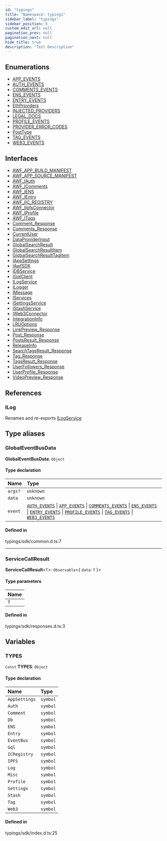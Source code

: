 ```yaml
---
id: "typings"
title: "Namespace: typings"
sidebar_label: "typings"
sidebar_position: 0
custom_edit_url: null
pagination_prev: null
pagination_next: null
hide_title: true
description: "Test Description"
---
```


## Enumerations

- [APP\_EVENTS](../enums/typings.APP_EVENTS.md)
- [AUTH\_EVENTS](../enums/typings.AUTH_EVENTS.md)
- [COMMENTS\_EVENTS](../enums/typings.COMMENTS_EVENTS.md)
- [ENS\_EVENTS](../enums/typings.ENS_EVENTS.md)
- [ENTRY\_EVENTS](../enums/typings.ENTRY_EVENTS.md)
- [EthProviders](../enums/typings.EthProviders.md)
- [INJECTED\_PROVIDERS](../enums/typings.INJECTED_PROVIDERS.md)
- [LEGAL\_DOCS](../enums/typings.LEGAL_DOCS.md)
- [PROFILE\_EVENTS](../enums/typings.PROFILE_EVENTS.md)
- [PROVIDER\_ERROR\_CODES](../enums/typings.PROVIDER_ERROR_CODES.md)
- [PostType](../enums/typings.PostType.md)
- [TAG\_EVENTS](../enums/typings.TAG_EVENTS.md)
- [WEB3\_EVENTS](../enums/typings.WEB3_EVENTS.md)

## Interfaces

- [AWF\_APP\_BUILD\_MANIFEST](../interfaces/typings.AWF_APP_BUILD_MANIFEST.md)
- [AWF\_APP\_SOURCE\_MANIFEST](../interfaces/typings.AWF_APP_SOURCE_MANIFEST.md)
- [AWF\_IAuth](../interfaces/typings.AWF_IAuth.md)
- [AWF\_IComments](../interfaces/typings.AWF_IComments.md)
- [AWF\_IENS](../interfaces/typings.AWF_IENS.md)
- [AWF\_IEntry](../interfaces/typings.AWF_IEntry.md)
- [AWF\_IIC\_REGISTRY](../interfaces/typings.AWF_IIC_REGISTRY.md)
- [AWF\_IIpfsConnector](../interfaces/typings.AWF_IIpfsConnector.md)
- [AWF\_IProfile](../interfaces/typings.AWF_IProfile.md)
- [AWF\_ITags](../interfaces/typings.AWF_ITags.md)
- [Comment\_Response](../interfaces/typings.Comment_Response.md)
- [Comments\_Response](../interfaces/typings.Comments_Response.md)
- [CurrentUser](../interfaces/typings.CurrentUser.md)
- [DataProviderInput](../interfaces/typings.DataProviderInput.md)
- [GlobalSearchResult](../interfaces/typings.GlobalSearchResult.md)
- [GlobalSearchResultItem](../interfaces/typings.GlobalSearchResultItem.md)
- [GlobalSearchResultTagItem](../interfaces/typings.GlobalSearchResultTagItem.md)
- [IAppSettings](../interfaces/typings.IAppSettings.md)
- [IAwfSDK](../interfaces/typings.IAwfSDK.md)
- [IDBService](../interfaces/typings.IDBService.md)
- [IGqlClient](../interfaces/typings.IGqlClient.md)
- [ILogService](../interfaces/typings.ILogService.md)
- [ILogger](../interfaces/typings.ILogger.md)
- [IMessage](../interfaces/typings.IMessage.md)
- [IServices](../interfaces/typings.IServices.md)
- [ISettingsService](../interfaces/typings.ISettingsService.md)
- [IStashService](../interfaces/typings.IStashService.md)
- [IWeb3Connector](../interfaces/typings.IWeb3Connector.md)
- [IntegrationInfo](../interfaces/typings.IntegrationInfo.md)
- [LRUOptions](../interfaces/typings.LRUOptions.md)
- [LinkPreview\_Response](../interfaces/typings.LinkPreview_Response.md)
- [Post\_Response](../interfaces/typings.Post_Response.md)
- [PostsResult\_Response](../interfaces/typings.PostsResult_Response.md)
- [ReleaseInfo](../interfaces/typings.ReleaseInfo.md)
- [SearchTagsResult\_Response](../interfaces/typings.SearchTagsResult_Response.md)
- [Tag\_Response](../interfaces/typings.Tag_Response.md)
- [TagsResult\_Response](../interfaces/typings.TagsResult_Response.md)
- [UserFollowers\_Response](../interfaces/typings.UserFollowers_Response.md)
- [UserProfile\_Response](../interfaces/typings.UserProfile_Response.md)
- [VideoPreview\_Response](../interfaces/typings.VideoPreview_Response.md)

## References

### ILog

Renames and re-exports [ILogService](../interfaces/typings.ILogService.md)

## Type aliases

### GlobalEventBusData

 **GlobalEventBusData**: `Object`

#### Type declaration

| Name | Type |
| :------ | :------ |
| `args?` | `unknown` |
| `data` | `unknown` |
| `event` | [`AUTH_EVENTS`](../enums/typings.AUTH_EVENTS.md) \| [`APP_EVENTS`](../enums/typings.APP_EVENTS.md) \| [`COMMENTS_EVENTS`](../enums/typings.COMMENTS_EVENTS.md) \| [`ENS_EVENTS`](../enums/typings.ENS_EVENTS.md) \| [`ENTRY_EVENTS`](../enums/typings.ENTRY_EVENTS.md) \| [`PROFILE_EVENTS`](../enums/typings.PROFILE_EVENTS.md) \| [`TAG_EVENTS`](../enums/typings.TAG_EVENTS.md) \| [`WEB3_EVENTS`](../enums/typings.WEB3_EVENTS.md) |

#### Defined in

typings/sdk/common.d.ts:7

___

### ServiceCallResult

 **ServiceCallResult**<`T`\>: `Observable`<{ `data`: `T`  }\>

#### Type parameters

| Name |
| :------ |
| `T` |

#### Defined in

typings/sdk/responses.d.ts:3

## Variables

### TYPES

 `Const` **TYPES**: `Object`

#### Type declaration

| Name | Type |
| :------ | :------ |
| `AppSettings` | `symbol` |
| `Auth` | `symbol` |
| `Comment` | `symbol` |
| `Db` | `symbol` |
| `ENS` | `symbol` |
| `Entry` | `symbol` |
| `EventBus` | `symbol` |
| `Gql` | `symbol` |
| `ICRegistry` | `symbol` |
| `IPFS` | `symbol` |
| `Log` | `symbol` |
| `Misc` | `symbol` |
| `Profile` | `symbol` |
| `Settings` | `symbol` |
| `Stash` | `symbol` |
| `Tag` | `symbol` |
| `Web3` | `symbol` |

#### Defined in

typings/sdk/index.d.ts:25
